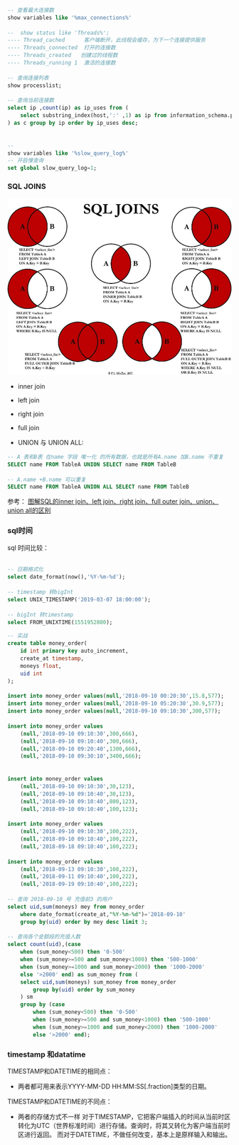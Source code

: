
``` sql

-- 查看最大连接数
show variables like '%max_connections%'

--  show status like 'Threads%';
---- Thread_cached 		客户端断开，此线程会缓存，为下一个连接提供服务
---- Threads_connected  打开的连接数
---- Threads_created   创建过的线程数
---- Threads_running 1 	激活的连接数

-- 查询连接列表
show processlist;

-- 查询当前连接数
select ip ,count(ip) as ip_uses from (
	select substring_index(host,':' ,1) as ip from information_schema.processlist where db = 'camp2.0'
) as c group by ip order by ip_uses desc;


-- 
show variables like '%slow_query_log%'
-- 开启慢查询
set global slow_query_log=1;

```



### SQL JOINS


![](.images/mysql.cmd/2019-03-07-15-52-49.png)
+ inner join

+ left join
+ right join
+ full join


+ UNION 与 UNION ALL:
```sql
-- A 表和B表 在name 字段 唯一化 的所有数据，也就是所有A.name 加B.name 不重复
SELECT name FROM TableA UNION SELECT name FROM TableB

-- A.name +B.name 可以重复
SELECT name FROM TableA UNION ALL SELECT name FROM TableB

```

参考： [图解SQL的inner join、left join、right join、full outer join、union、union all的区别](https://www.cnblogs.com/logon/p/3748020.html)





### sql时间

sql 时间比较：
```sql

-- 日期格式化
select date_format(now(),'%Y-%m-%d');

-- timestamp 转bigInt
select UNIX_TIMESTAMP('2019-03-07 18:00:00');

-- bigInt 转timestamp
select FROM_UNIXTIME(1551952800);

```


```sql
-- 实战
create table money_order(
	id int primary key auto_increment,
	create_at timestamp,
	moneys float,
	uid int
);

insert into money_order values(null,'2018-09-10 00:20:30',15.8,577);
insert into money_order values(null,'2018-09-10 05:20:30',30.9,577);
insert into money_order values(null,'2018-09-10 09:10:30',300,577);

insert into money_order values
	(null,'2018-09-10 09:10:30',300,666),
	(null,'2018-09-10 09:10:40',300,666),
	(null,'2018-09-10 09:20:40',1300,666),
	(null,'2018-09-10 09:30:10',3400,666);


insert into money_order values
	(null,'2018-09-10 09:10:30',30,123),
	(null,'2018-09-10 09:10:40',30,123),
	(null,'2018-09-10 09:10:40',800,123),
	(null,'2018-09-10 09:10:40',100,123);

insert into money_order values
	(null,'2018-09-10 09:10:30',100,222),
	(null,'2018-09-10 09:10:40',100,222),
	(null,'2018-09-18 09:10:40',100,222);

insert into money_order values
	(null,'2018-09-13 09:10:30',100,222),
	(null,'2018-09-11 09:10:40',100,222),
	(null,'2018-09-19 09:10:40',100,222);

-- 查询 2018-09-10 号 充值前3 的用户
select uid,sum(moneys) mey from money_order 
	where date_format(create_at,"%Y-%m-%d")='2018-09-10'
	group by(uid) order by mey desc limit 3;

-- 查询各个金额段的充值人数
select count(uid),(case 
	when (sum_money<500) then '0-500'
	when (sum_money>=500 and sum_money<1000) then '500-1000'
	when (sum_money>=1000 and sum_money<2000) then '1000-2000'
	else '>2000' end) as sum_money from (
	select uid,sum(moneys) sum_money from money_order
		group by(uid) order by sum_money
	) sm
	group by (case 
		when (sum_money<500) then '0-500'
		when (sum_money>=500 and sum_money<1000) then '500-1000'
		when (sum_money>=1000 and sum_money<2000) then '1000-2000'
		else '>2000' end);

```





### timestamp 和datatime

TIMESTAMP和DATETIME的相同点：

+ 两者都可用来表示YYYY-MM-DD HH:MM:SS[.fraction]类型的日期。

TIMESTAMP和DATETIME的不同点：

+ 两者的存储方式不一样
对于TIMESTAMP，它把客户端插入的时间从当前时区转化为UTC（世界标准时间）进行存储。查询时，将其又转化为客户端当前时区进行返回。
而对于DATETIME，不做任何改变，基本上是原样输入和输出。